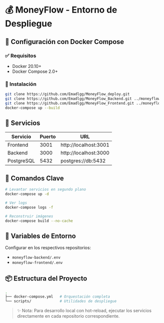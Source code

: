 # 💰 MoneyFlow - Entorno de Despliegue

## 🐳 Configuración con Docker Compose

### ✅ Requisitos
- Docker 20.10+
- Docker Compose 2.0+

### 🔧 Instalación
```bash
git clone https://github.com/Emadlgg/MoneyFlow_deploy.git
git clone https://github.com/Emadlgg/MoneyFlow_Backend.git ../moneyflow-backend
git clone https://github.com/Emadlgg/MoneyFlow_Frontend.git ../moneyflow-frontend
docker-compose up --build
```

## 🧩 Servicios

| Servicio   | Puerto | URL                         |
|------------|--------|-----------------------------|
| Frontend   | 3001   | http://localhost:3001       |
| Backend    | 3000   | http://localhost:3000       |
| PostgreSQL | 5432   | postgres://db:5432          |

## 🔁 Comandos Clave
```bash
# Levantar servicios en segundo plano
docker-compose up -d

# Ver logs
docker-compose logs -f

# Reconstruir imágenes
docker-compose build --no-cache
```

## 🔐 Variables de Entorno
Configurar en los respectivos repositorios:
- `moneyflow-backend/.env`
- `moneyflow-frontend/.env`

## 📦 Estructura del Proyecto
```bash
.
├── docker-compose.yml   # Orquestación completa
└── scripts/             # Utilidades de despliegue
```

> ✨ Nota: Para desarrollo local con hot-reload, ejecutar los servicios directamente en cada repositorio correspondiente.
